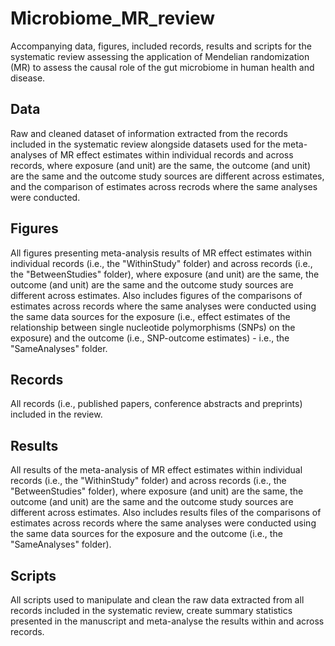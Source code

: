 # Microbiome_MR_review
Accompanying data, figures, included records, results and scripts for the systematic review assessing the application of Mendelian randomization (MR) to assess the causal role of the gut microbiome in human health and disease.

## Data
Raw and cleaned dataset of information extracted from the records included in the systematic review alongside datasets used for the meta-analyses of MR effect estimates within individual records and across records, where exposure (and unit) are the same, the outcome (and unit) are the same and the outcome study sources are different across estimates, and the comparison of estimates across recrods where the same analyses were conducted.

## Figures
All figures presenting meta-analysis results of MR effect estimates within individual records (i.e., the "WithinStudy" folder) and across records (i.e., the "BetweenStudies" folder), where exposure (and unit) are the same, the outcome (and unit) are the same and the outcome study sources are different across estimates. Also includes figures of the comparisons of estimates across records where the same analyses were conducted using the same data sources for the exposure (i.e., effect estimates of the relationship between single nucleotide polymorphisms (SNPs) on the exposure) and the outcome (i.e., SNP-outcome estimates) - i.e., the "SameAnalyses" folder. 

## Records
All records (i.e., published papers, conference abstracts and preprints) included in the review.

## Results
All results of the meta-analysis of MR effect estimates within individual records (i.e., the "WithinStudy" folder) and across records (i.e., the "BetweenStudies" folder), where exposure (and unit) are the same, the outcome (and unit) are the same and the outcome study sources are different across estimates. Also includes results files of the comparisons of estimates across records where the same analyses were conducted using the same data sources for the exposure and the outcome (i.e., the "SameAnalyses" folder). 

## Scripts
All scripts used to manipulate and clean the raw data extracted from all records included in the systematic review, create summary statistics presented in the manuscript and meta-analyse the results within and across records. 
